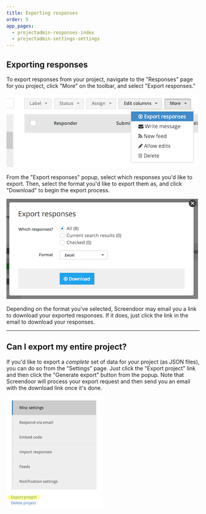 ```yaml
---
title: Exporting responses
order: 5
app_pages:
  - projectadmin-responses-index
  - projectadmin-settings-settings
---
```


## Exporting responses

To export responses from your project, navigate to the "Responses" page for you project, click "More" on the toolbar, and select "Export responses."

![export responses](../images/screenshot_export_responses.png)

From the "Export responses" popup, select which responses you'd like to export. Then, select the format you'd like to export them as, and click "Download" to begin the export process.

![export responses...](../images/screenshot_export_responses_popup.png)

Depending on the format you've selected, Screendoor may email you a link to download your exported responses. If it does, just click the link in the email to download your responses.

---

## Can I export my entire project?
If you'd like to export a *complete* set of data for your project (as JSON files), you can do so from the "Settings" page. Just click the "Export project" link and then click the "Generate export" button from the popup. Note that Screendoor will process your export request and then send you an email with the download link once it's done.

![export project](../images/screenshot_export_project.png)